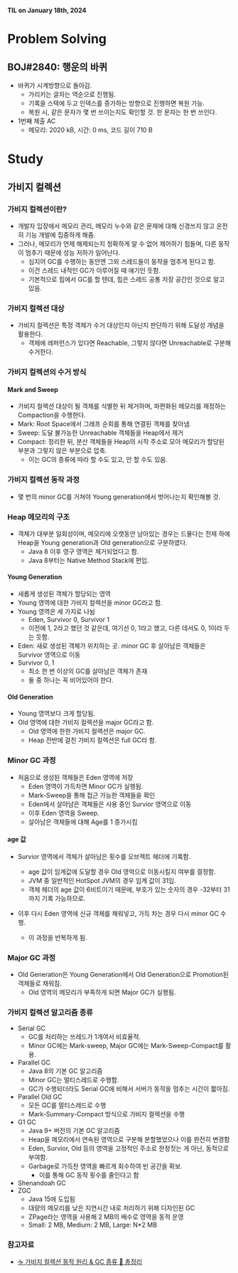 **TIL on January 18th, 2024**

# Problem Solving
## BOJ#2840: 행운의 바퀴
* 바퀴가 시계방향으로 돌아감.
    - 가리키는 글자는 역순으로 진행됨.
    - 기록을 스택에 두고 인덱스를 증가하는 방향으로 진행하면 복원 가능.
    - 복원 시, 같은 문자가 몇 번 쓰이는지도 확인할 것. 한 문자는 한 번 쓰인다.
* 1번째 제출 AC
    - 메모리: 2020 kB, 시간: 0 ms, 코드 길이 710 B

# Study
## 가비지 컬렉션
### 가비지 컬렉션이란?
* 개발자 입장에서 메모리 관리, 메모리 누수와 같은 문제에 대해 신경쓰지 않고 온전히 기능 개발에 집중하게 해줌.
* 그러나, 메모리가 언제 해제되는지 정확하게 알 수 없어 제어하기 힘들며, 다른 동작이 멈추기 때문에 성능 저하가 일어난다.
    - 심지어 GC를 수행하는 동안엔 그외 스레드들이 동작을 멈추게 된다고 함.
    - 이건 스레드 내적인 GC가 이루어질 때 얘기인 듯함. 
    - 기본적으로 힙에서 GC를 할 텐데, 힙은 스레드 공통 저장 공간인 것으로 알고 있음.

### 가비지 컬렉션 대상
* 가비지 컬렉션은 특정 객체가 수거 대상인지 아닌지 판단하기 위해 도달성 개념을 활용한다.
    - 객체에 레퍼런스가 있다면 Reachable, 그렇지 않다면 Unreachable로 구분해 수거한다.

### 가비지 컬렉션의 수거 방식
#### Mark and Sweep
* 가비지 컬렉션 대상이 될 객체를 식별한 뒤 제거하며, 파편화된 메모리를 재정하는 Compaction을 수행한다.
* Mark: Root Space에서 그래프 순회를 통해 연결된 객체를 찾아냄.
* Sweep: 도달 불가능한 Unreachable 객체들을 Heap에서 제거
* Compact: 정리한 뒤, 분산 객체들을 Heap의 시작 주소로 모아 메모리가 할당된 부분과 그렇지 않은 부분으로 압축.
    - 이는 GC의 종류에 따라 할 수도 있고, 안 할 수도 있음.

### 가비지 컬렉션 동작 과정
* 몇 번의 minor GC를 거쳐야 Young generation에서 벗어나는지 확인해볼 것.

### Heap 메모리의 구조
* 객체가 대부분 일회성이며, 메모리에 오랫동안 남아있는 경우는 드물다는 전제 하에 Heap을 Young generation과 Old generation으로 구분하였다.
    - Java 8 이후 영구 영역은 제거되었다고 함.
    - Java 8부터는 Native Method Stack에 편입.

#### Young Generation
* 새롭게 생성된 객체가 할당되는 영역
* Young 영역에 대한 가비지 컬렉션을 minor GC라고 함.
* Young 영역은 세 가지로 나뉨
    - Eden, Survivor 0, Survivor 1
    - 이전에 1, 2라고 했던 것 같은데, 여기선 0, 1라고 했고, 다른 데서도 0, 1이라 두는 듯함.
* Eden: 새로 생성된 객체가 위치하는 곳. minor GC 후 살아남은 객체들은 Survivor 영역으로 이동
* Survivor 0, 1
    - 최소 한 번 이상의 GC를 살아남은 객체가 존재
    - 둘 중 하나는 꼭 비어있어야 한다.

#### Old Generation
* Young 영역보다 크게 할당됨.
* Old 영역에 대한 가비지 컬렉션을 major GC라고 함.
    - Old 영역에 한한 가비지 컬렉션은 major GC.
    - Heap 전반에 걸친 가비지 컬렉션은 full GC라 함.

### Minor GC 과정
* 처음으로 생성된 객체들은 Eden 영역에 저장
    - Eden 영역이 가득차면 Minor GC가 실행됨.
    - Mark-Sweep을 통해 접근 가능한 객체들을 확인
    - Eden에서 살아남은 객체들은 사용 중인 Survior 영역으로 이동
    - 이후 Eden 영역을 Sweep.
    - 살아남은 객체들에 대해 Age를 1 증가시킴

#### age 값
* Survior 영역에서 객체가 살아남은 횟수를 오브젝트 헤더에 기록함.
    - age 값이 임계값에 도달할 경우 Old 영억으로 이동시킬지 여부를 결정함.
    - JVM 중 일반적인 HotSpot JVM의 경우 임계 값이 31임.
    - 객체 헤더의 age 값이 6비트이기 때문에, 부호가 있는 숫자의 경우 -32부터 31까지 기록 가능하므로.

* 이후 다시 Eden 영역에 신규 객체를 채워넣고, 가득 차는 경우 다시 minor GC 수행.
    - 이 과정을 반복하게 됨.

### Major GC 과정
* Old Generation은 Young Generation에서 Old Generation으로 Promotion된 객체들로 채워짐.
    - Old 영역의 메모리가 부족하게 되면 Major GC가 실행됨.

### 가비지 컬렉션 알고리즘 종류
* Serial GC
    - GC를 처리하는 쓰레드가 1개여서 비효율적.
    - Minor GC에는 Mark-sweep, Major GC에는 Mark-Sweep-Compact를 활용.
* Parallel GC
    - Java 8의 기본 GC 알고리즘
    - Minor GC는 멀티스레드로 수행함.
    - GC가 수행되더라도 Serial GC에 비해서 서버가 동작을 멈추는 시간이 짧아짐.
* Parallel Old GC
    - 모든 GC를 멀티스레드로 수행
    - Mark-Summary-Compact 방식으로 가비지 컬렉션을 수행
* G1 GC
    - Java 9+ 버전의 기본 GC 알고리즘
    - Heap을 메모리에서 연속된 영역으로 구분해 분할했었으나 이를 완전히 변경함
    - Eden, Survior, Old 등의 영역을 고정적인 주소로 한정짓는 게 아닌, 동적으로 부여함.
    - Garbage로 가득찬 영역을 빠르게 회수하여 빈 공간을 확보.
        + 이를 통해 GC 동작 횟수를 줄인다고 함
* Shenandoah GC
* ZGC
    - Java 15에 도입됨
    - 대량의 메모리를 낮은 지연시간 내로 처리하기 위해 디자인된 GC
    - ZPage라는 영역을 사용해 2 MB의 배수로 영역을 동적 운영
    - Small: 2 MB, Medium: 2 MB, Large: N*2 MB

### 참고자료
* [☕ 가비지 컬렉션 동작 원리 & GC 종류 💯 총정리](https://inpa.tistory.com/entry/JAVA-%E2%98%95-%EA%B0%80%EB%B9%84%EC%A7%80-%EC%BB%AC%EB%A0%89%EC%85%98GC-%EB%8F%99%EC%9E%91-%EC%9B%90%EB%A6%AC-%EC%95%8C%EA%B3%A0%EB%A6%AC%EC%A6%98-%F0%9F%92%AF-%EC%B4%9D%EC%A0%95%EB%A6%AC)
